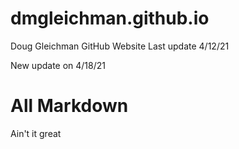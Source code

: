 # dmgleichman.github.io
Doug Gleichman GitHub Website
Last update 4/12/21

New update on 4/18/21

# All Markdown

Ain't it great


